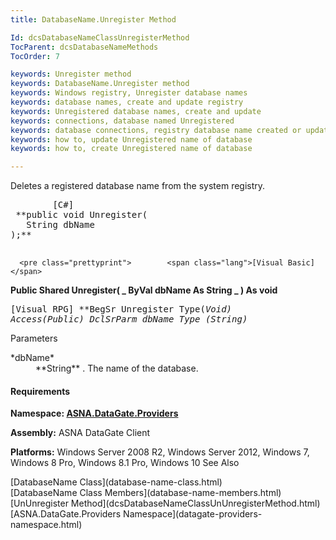 ```yaml
---
title: DatabaseName.Unregister Method

Id: dcsDatabaseNameClassUnregisterMethod
TocParent: dcsDatabaseNameMethods
TocOrder: 7

keywords: Unregister method
keywords: DatabaseName.Unregister method
keywords: Windows registry, Unregister database names
keywords: database names, create and update registry
keywords: Unregistered database names, create and update
keywords: connections, database named Unregistered
keywords: database connections, registry database name created or updated
keywords: how to, update Unregistered name of database
keywords: how to, create Unregistered name of database

---
```


Deletes a registered database name from the system registry. 
<pre class="prettyprint">        <span class="lang">[C#]</span>
 **public void Unregister(
   String dbName
);** 
      </pre>
      <pre class="prettyprint">        <span class="lang">[Visual Basic] </span>
 **Public Shared Unregister( _
   ByVal dbName As String _
) As void** 
      </pre>
      <pre class="prettyprint">
        <span class="lang">[Visual RPG]</span>
 **BegSr Unregister Type(*Void) Access(*Public)
   DclSrParm dbName Type (String)** 
      </pre>

Parameters

<dl>
        <dt>
 *dbName* 
        </dt>
        <dd>
 **String** . The name of the database. </dd>
</dl>

#### Requirements
**Namespace: [ ASNA.DataGate.Providers](datagate-providers-namespace.html)** 

**Assembly:** ASNA DataGate Client 

**Platforms:** Windows Server 2008 R2, Windows Server 2012, Windows 7, Windows 8 Pro, Windows 8.1 Pro, Windows 10
See Also

<dl />
      [DatabaseName Class](database-name-class.html)
      <br />
      [DatabaseName Class Members](database-name-members.html)
      <br />
      [UnUnregister Method](dcsDatabaseNameClassUnUnregisterMethod.html)
      <br />
      [ASNA.DataGate.Providers Namespace](datagate-providers-namespace.html)

